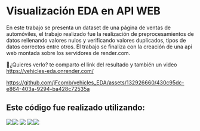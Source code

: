 # Visualización EDA en API WEB

En este trabajo se presenta un dataset de una página de ventas de automóviles, el trabajo realizado fue la realización de preprocesamientos de datos rellenando valores nulos y verificando valores duplicados, tipos de datos correctos entre otros. El trabajo se finaliza con la creación de una api web montada sobre los servidores de render.com.

:eyes:¿Quieres verlo? te comparto el link del resultado y también un video
https://vehicles-eda.onrender.com/


https://github.com/jFcomb/vehicles_EDA/assets/132926660/430c95dc-e864-403a-9294-ba428c72535a



## Este código fue realizado utilizando:
<img src="https://img.shields.io/badge/Visual_Studio_Code-0078D4?style=for-the-badge&logo=visual%20studio%20code&logoColor=white" /><img src="https://img.shields.io/badge/Python-FFD43B?style=for-the-badge&logo=python&logoColor=blue" /> <img src= "https://img.shields.io/badge/Pandas-2C2D72?style=for-the-badge&logo=pandas&logoColor=white"/> <img src ="https://img.shields.io/badge/Streamlit-FF4B4B?style=for-the-badge&logo=Streamlit&logoColor=white" /><img src = "https://img.shields.io/badge/Plotly-239120?style=for-the-badge&logo=plotly&logoColor=white">


